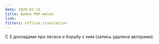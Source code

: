 ```yaml
---
date: 2020-02-15
title: Badoo PHP-митап
link:
filters: offline,translation
---
```


С 5 докладами про легаси и борьбу с ним (запись удалена авторами).
